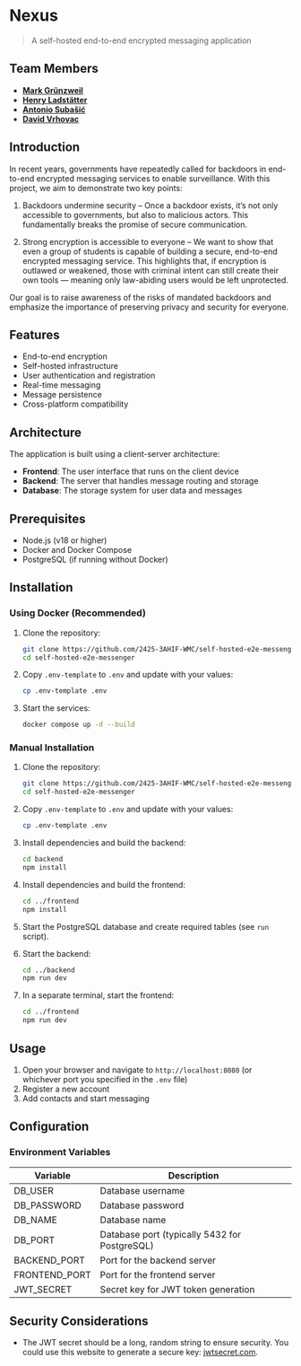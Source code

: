 # Nexus
> A self-hosted end-to-end encrypted messaging application

## Team Members

* [**Mark Grünzweil**](https://github.com/m-gruen)
* [**Henry Ladstätter**](https://github.com/HenryLad)
* [**Antonio Subašić**](https://github.com/antoniosubasic)
* [**David Vrhovac**](https://github.com/PlutoTinte06)

## Introduction

In recent years, governments have repeatedly called for backdoors in end-to-end encrypted messaging services to enable surveillance. With this project, we aim to demonstrate two key points:

1. Backdoors undermine security – Once a backdoor exists, it’s not only accessible to governments, but also to malicious actors. This fundamentally breaks the promise of secure communication.

2. Strong encryption is accessible to everyone – We want to show that even a group of students is capable of building a secure, end-to-end encrypted messaging service. This highlights that, if encryption is outlawed or weakened, those with criminal intent can still create their own tools — meaning only law-abiding users would be left unprotected.

Our goal is to raise awareness of the risks of mandated backdoors and emphasize the importance of preserving privacy and security for everyone.

## Features

* End-to-end encryption
* Self-hosted infrastructure
* User authentication and registration
* Real-time messaging
* Message persistence
* Cross-platform compatibility

## Architecture

The application is built using a client-server architecture:

* **Frontend**: The user interface that runs on the client device
* **Backend**: The server that handles message routing and storage
* **Database**: The storage system for user data and messages

## Prerequisites

- Node.js (v18 or higher)
- Docker and Docker Compose
- PostgreSQL (if running without Docker)

## Installation

### Using Docker (Recommended)

1. Clone the repository:
   ```bash
   git clone https://github.com/2425-3AHIF-WMC/self-hosted-e2e-messenger.git
   cd self-hosted-e2e-messenger
   ```

2. Copy `.env-template` to `.env` and update with your values:
   ```bash
   cp .env-template .env
   ```

3. Start the services:
   ```bash
   docker compose up -d --build
   ```

### Manual Installation

1. Clone the repository:
   ```bash
   git clone https://github.com/2425-3AHIF-WMC/self-hosted-e2e-messenger.git
   cd self-hosted-e2e-messenger
   ```

2. Copy `.env-template` to `.env` and update with your values:
   ```bash
   cp .env-template .env
   ```

3. Install dependencies and build the backend:
   ```bash
   cd backend
   npm install
   ```

4. Install dependencies and build the frontend:
   ```bash
   cd ../frontend
   npm install
   ```

5. Start the PostgreSQL database and create required tables (see `run` script).

6. Start the backend:
   ```bash
   cd ../backend
   npm run dev
   ```

7. In a separate terminal, start the frontend:
   ```bash
   cd ../frontend
   npm run dev
   ```

## Usage

1. Open your browser and navigate to `http://localhost:8080` (or whichever port you specified in the `.env` file)
2. Register a new account
3. Add contacts and start messaging

## Configuration

### Environment Variables

| Variable | Description |
|----------|-------------|
| DB_USER | Database username |
| DB_PASSWORD | Database password |
| DB_NAME | Database name |
| DB_PORT | Database port (typically 5432 for PostgreSQL) |
| BACKEND_PORT | Port for the backend server |
| FRONTEND_PORT | Port for the frontend server |
| JWT_SECRET | Secret key for JWT token generation |

## Security Considerations

- The JWT secret should be a long, random string to ensure security. You could use this website to generate a secure key: [jwtsecret.com](https://jwtsecret.com/generate).
